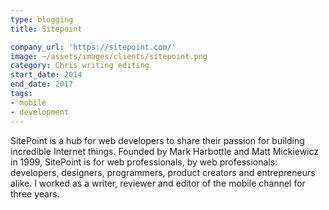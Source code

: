```yaml
---
type: blogging
title: Sitepoint

company_url: 'https://sitepoint.com/'
image: ~/assets/images/clients/sitepoint.png
category: Chris writing editing
start_date: 2014
end_date: 2017
tags:
- mobile
- development
---
```


SitePoint is a hub for web developers to share their passion for building incredible Internet things. Founded by Mark Harbottle and Matt Mickiewicz in 1999, SitePoint is for web professionals, by web professionals: developers, designers, programmers, product creators and entrepreneurs alike. I worked as a writer, reviewer and editor of the mobile channel for three years.
